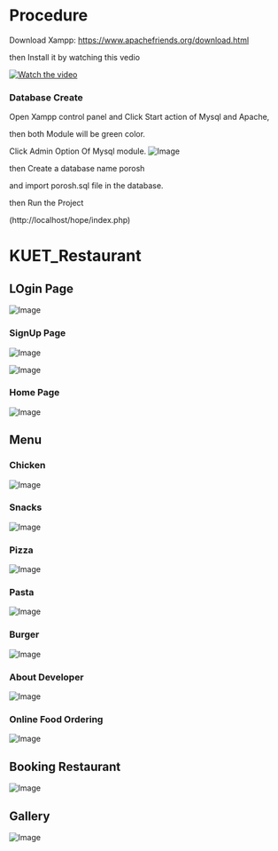 # Procedure

Download Xampp: https://www.apachefriends.org/download.html

then Install it by watching this vedio 

[![Watch the video](https://i.imgur.com/vKb2F1B.png)](https://www.youtube.com/watch?v=N6ENnaRotmo)

### Database Create
Open Xampp control panel and Click Start action of Mysql and Apache,

then both Module will be green color.

Click Admin Option Of Mysql module.
![Image](images/picture.PNG)

then Create a database name porosh 

and import porosh.sql file in the database.

then Run the Project 

(http://localhost/hope/index.php)


# KUET_Restaurant
## LOgin Page
![Image](images/Capture2.PNG)
### SignUp Page
![Image](images/Capture3.PNG)

![Image](images/Capture4.PNG)

### Home Page
![Image](images/Capture5.PNG)
## Menu
### Chicken


![Image](images/Capture6.PNG)
### Snacks

![Image](images/Capture7.PNG)
### Pizza

![Image](images/Capture8.PNG)
### Pasta

![Image](images/Capture9.PNG)
### Burger

![Image](images/Capture10.PNG)
### About Developer

![Image](images/Capture11.PNG)
### Online Food Ordering

![Image](images/Capture12.PNG)
## Booking Restaurant

![Image](images/Capture13.PNG)
## Gallery
![Image](images/Capture14.PNG)

